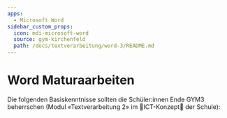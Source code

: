 ```yaml
---
apps:
  - Microsoft Word
sidebar_custom_props:
  icon: mdi-microsoft-word
  source: gym-kirchenfeld
  path: /docs/textverarbeitung/word-3/README.md
---
```


# Word Maturaarbeiten



Die folgenden Basiskenntnisse sollten die Schüler:innen Ende GYM3 beherrschen (Modul «Textverarbeitung 2» im 🚧ICT-Konzept🚧 der Schule):

<Features/>
